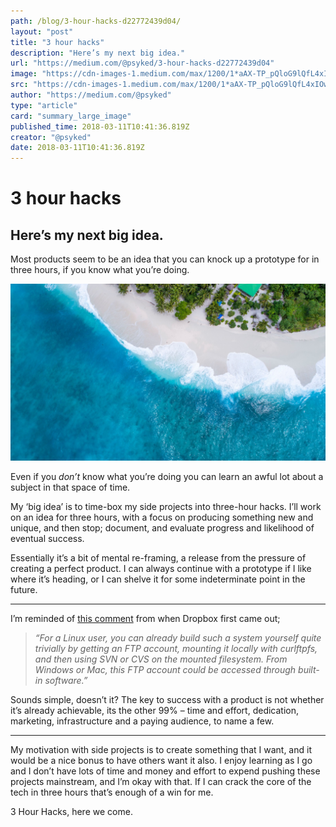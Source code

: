 ```yaml
---
path: /blog/3-hour-hacks-d22772439d04/
layout: "post"
title: "3 hour hacks"
description: "Here’s my next big idea."
url: "https://medium.com/@psyked/3-hour-hacks-d22772439d04"
image: "https://cdn-images-1.medium.com/max/1200/1*aAX-TP_pQloG9lQfL4xIOw@2x.jpeg"
src: "https://cdn-images-1.medium.com/max/1200/1*aAX-TP_pQloG9lQfL4xIOw@2x.jpeg"
author: "https://medium.com/@psyked"
type: "article"
card: "summary_large_image"
published_time: 2018-03-11T10:41:36.819Z
creator: "@psyked"
date: 2018-03-11T10:41:36.819Z
---
```


# 3 hour hacks

## Here’s my next big idea.

Most products seem to be an idea that you can knock up a prototype for in three hours, if you know what you’re doing.

![](1*aAX-TP_pQloG9lQfL4xIOw@2x.jpeg)

Even if you _don’t_ know what you’re doing you can learn an awful lot about a subject in that space of time.

My ‘big idea’ is to time-box my side projects into three-hour hacks. I’ll work on an idea for three hours, with a focus on producing something new and unique, and then stop; document, and evaluate progress and likelihood of eventual success.

Essentially it’s a bit of mental re-framing, a release from the pressure of creating a perfect product. I can always continue with a prototype if I like where it’s heading, or I can shelve it for some indeterminate point in the future.

---

I’m reminded of [this comment](https://news.ycombinator.com/item?id=8863) from when Dropbox first came out;

> _“For a Linux user, you can already build such a system yourself quite trivially by getting an FTP account, mounting it locally with curlftpfs, and then using SVN or CVS on the mounted filesystem. From Windows or Mac, this FTP account could be accessed through built-in software.”_

Sounds simple, doesn’t it? The key to success with a product is not whether it’s already achievable, its the other 99% – time and effort, dedication, marketing, infrastructure and a paying audience, to name a few.

---

My motivation with side projects is to create something that I want, and it would be a nice bonus to have others want it also. I enjoy learning as I go and I don’t have lots of time and money and effort to expend pushing these projects mainstream, and I’m okay with that. If I can crack the core of the tech in three hours that’s enough of a win for me.

3 Hour Hacks, here we come.